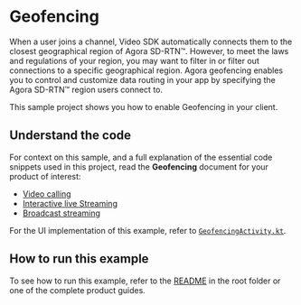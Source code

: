 # Geofencing

When a user joins a channel, Video SDK automatically connects them to the closest geographical region of Agora SD-RTN™. However, to meet the laws and regulations of your region, you may want to filter in or filter out connections to a specific geographical region. Agora geofencing enables you to control and customize data routing in your app by specifying the Agora SD-RTN™ region users connect to.

This sample project shows you how to enable Geofencing in your client.

## Understand the code

For context on this sample, and a full explanation of the essential code snippets used in this project, read the **Geofencing** document for your product of interest:

* [Video calling](https://docs.agora.io/en/video-calling/enable-features/geofencing?platform=android)
* [Interactive live Streaming](https://docs.agora.io/en/interactive-live-streaming/enable-features/geofencing?platform=android)
* [Broadcast streaming](https://docs.agora.io/en/broadcast-streaming/enable-features/geofencing?platform=android)

For the UI implementation of this example, refer to [`GeofencingActivity.kt`](../android-reference-app/app/src/main/java/io/agora/android_reference_app/GeofencingActivity.kt).

## How to run this example

To see how to run this example, refer to the [README](../README.md) in the root folder or one of the complete product guides.
